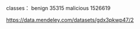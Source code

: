 classes：
        benign         35315
        malicious    1526619

https://data.mendeley.com/datasets/gdx3pkwp47/2